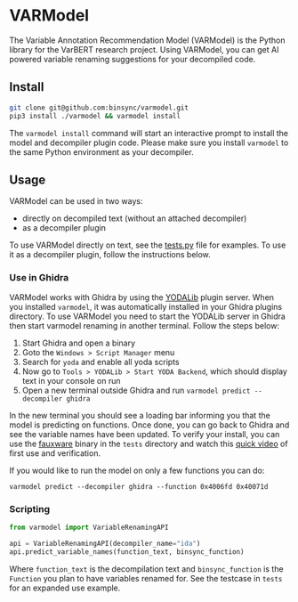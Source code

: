 # VARModel
The Variable Annotation Recommendation Model (VARModel) is the Python library for the VarBERT research project.
Using VARModel, you can get AI powered variable renaming suggestions for your decompiled code.

## Install 
```bash
git clone git@github.com:binsync/varmodel.git
pip3 install ./varmodel && varmodel install
```

The `varmodel install` command will start an interactive prompt to install the model and decompiler plugin code.
Please make sure you install `varmodel` to the same Python environment as your decompiler.

## Usage
VARModel can be used in two ways:
- directly on decompiled text (without an attached decompiler)
- as a decompiler plugin 

To use VARModel directly on text, see the [tests.py](./tests/tests.py) file for examples. 
To use it as a decompiler plugin, follow the instructions below.

### Use in Ghidra 
VARModel works with Ghidra by using the [YODALib](https://github.com/binsync/yodalib) plugin server. 
When you installed `varmodel`, it was automatically installed in your Ghidra plugins directory.
To use VARModel you need to start the YODALib server in Ghidra then start varmodel renaming in another terminal. 
Follow the steps below:
1. Start Ghidra and open a binary
2. Goto the `Windows > Script Manager` menu
3. Search for `yoda` and enable all yoda scripts
4. Now go to `Tools > YODALib > Start YODA Backend`, which should display text in your console on run
5. Open a new terminal outside Ghidra and run `varmodel predict --decompiler ghidra`

In the new terminal you should see a loading bar informing you that the model is predicting on functions.
Once done, you can go back to Ghidra and see the variable names have been updated.
To verify your install, you can use the [fauxware](./tests/fauxware) binary in the `tests` directory and
watch this [quick video]() of first use and verification.

If you would like to run the model on only a few functions you can do:
``` 
varmodel predict --decompiler ghidra --function 0x4006fd 0x40071d 
```

### Scripting
```python
from varmodel import VariableRenamingAPI

api = VariableRenamingAPI(decompiler_name="ida")
api.predict_variable_names(function_text, binsync_function)
```
Where `function_text` is the decompilation text and `binsync_function` is the `Function` you plan to have variables
renamed for. See the testcase in `tests` for an expanded use example. 

